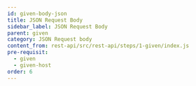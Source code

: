 ```yaml
---
id: given-body-json
title: JSON Request Body
sidebar_label: JSON Request Body
parent: given
category: JSON Request body
content_from: rest-api/src/rest-api/steps/1-given/index.js
pre-requisit:
  - given
  - given-host
order: 6
---
```


